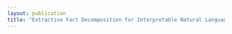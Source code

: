 ```yaml
---
layout: publication
title: "Extractive Fact Decomposition for Interpretable Natural Language Inference in one Forward Pass"
---
```

